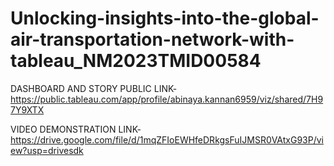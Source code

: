 # Unlocking-insights-into-the-global-air-transportation-network-with-tableau_NM2023TMID00584

DASHBOARD AND STORY PUBLIC LINK-https://public.tableau.com/app/profile/abinaya.kannan6959/viz/shared/7H97Y9XTX

VIDEO DEMONSTRATION LINK-https://drive.google.com/file/d/1mqZFIoEWHfeDRkgsFuIJMSR0VAtxG93P/view?usp=drivesdk 
